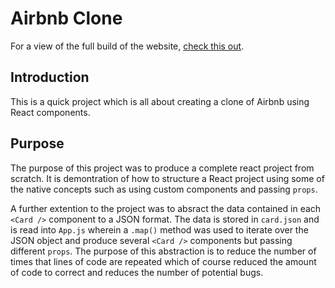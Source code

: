 # Airbnb Clone
For a view of the full build of the website, [check this out](https://usama-bit137.github.io/airbnb-clone/).
## Introduction
This is a quick project which is all about creating a clone of Airbnb using React components.

## Purpose
The purpose of this project was to produce a complete react project from scratch. It is demontration of how to structure a React project using some of the native concepts such as using custom components and passing `props`. 

A further extention to the project was to absract the data contained in each `<Card />` component to a JSON format. The data is stored in `card.json` and is read into `App.js` wherein a `.map()` method was used to iterate over the JSON object and produce several `<Card />` components but passing different `props`. The purpose of this abstraction is to reduce the number of times that lines of code are repeated which of course reduced the amount of code to correct and reduces the number of potential bugs. 